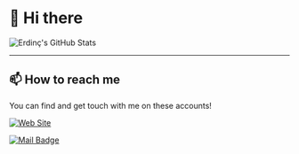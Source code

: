 # 👋 Hi there

![Erdinç's GitHub Stats](https://github-readme-stats.vercel.app/api?username=erdinccurebal&show_icons=true)

------------

## 📫 How to reach me
You can find and get touch with me on these accounts!

[![Web Site](https://img.shields.io/badge/erdinccurebal.dev-go%20to%20tr%20website-blue?style=for-the-badge&logo=etsy)](https://erdinccurebal.dev)

[![Mail Badge](https://img.shields.io/badge/me@erdinccurebal.dev-me%20me%20on%20mail-blue?style=for-the-badge&logo=gmail)](mailto:contact@erdinccurebal.dev)
